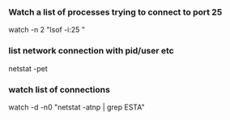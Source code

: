 


### Watch a list of processes trying to connect to port 25
watch -n 2 "lsof -i:25 "


### list network connection with pid/user etc
netstat -pet

### watch list of connections
watch -d -n0 "netstat -atnp | grep ESTA"
